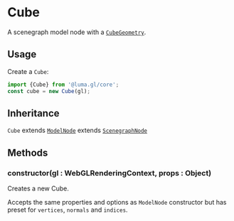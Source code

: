 # Cube

A scenegraph model node with a [`CubeGeometry`](/docs/api-reference/core/geometries/cube-geometry).

## Usage

Create a `Cube`:

```js
import {Cube} from '@luma.gl/core';
const cube = new Cube(gl);
```

## Inheritance

`Cube` extends [`ModelNode`](/docs/api-reference/core/scenegraph/model-node.md) extends [`ScenegraphNode`](/docs/api-reference/core/scenegraph/scenegraph-node.md)

## Methods

### constructor(gl : WebGLRenderingContext, props : Object)

Creates a new Cube.

Accepts the same properties and options as `ModelNode` constructor but has preset for `vertices`, `normals` and `indices`.
